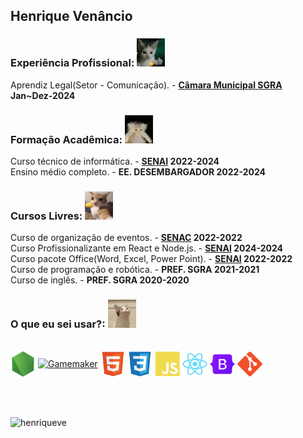 ## **Henrique Venâncio**

### **Experiência Profissional:** <img src="./images/c876005a1d7f489f8bd466572c828f0f.jpg" width="45px" height="45px">

Aprendiz Legal(Setor - Comunicação). - **<a href="https://www.camarasaogoncalo.mg.gov.br/">Câmara Municipal SGRA<a/> Jan~Dez-2024**

### **Formação Acadêmica:** <img src="./images/b3ce54b986ccc5d12a438373cacd9688.jpg" width="45px" height="45px">

Curso técnico de informática. - **<a href="https://www.fiemg.com.br/senai/">SENAI<a/> 2022-2024**  
Ensino médio completo. - **EE. DESEMBARGADOR 2022-2024**

                
### **Cursos Livres:**  <img src="./images/o murro(JPG).jpg" width="45px" height="45px">

Curso de organização de eventos. - **<a href="https://mg.senac.br/Paginas/default.aspx">SENAC<a/> 2022-2022**<br/>
Curso Profissionalizante em React e Node.js. - **<a href="https://www.fiemg.com.br/senai/">SENAI<a/> 2024-2024** <br/>
Curso pacote Office(Word, Excel, Power Point). - **<a href="https://www.fiemg.com.br/senai/">SENAI<a/> 2022-2022**  <br/>
Curso de programação e robótica. - **PREF. SGRA 2021-2021**  
Curso de inglês. - **PREF. SGRA 2020-2020**   
           
### **O que eu sei usar?:**  <img src="./images/big-mouth-cat.gif" width="45px" height="45px">
<br>
<div style="display: inline_block">
  <a href="https://nodejs.org/"><img align="center" alt="Node.js" height="40" width="40" src="https://raw.githubusercontent.com/devicons/devicon/master/icons/nodejs/nodejs-original.svg"><a/>
<a href="https://gamemaker.io/"><img align="center" alt="Gamemaker" height="40" width="40" src="https://coal.gamemaker.io/sites/5d75794b3c84c70006700381/theme/images/svg/logomark.svg?1653389763"></a>   
<a> <img align="center" alt="HTML" height="40" width="40" src="https://raw.githubusercontent.com/devicons/devicon/master/icons/html5/html5-original.svg"></a>
<a><img align="center" alt="CSS" height="40" width="40" src="https://raw.githubusercontent.com/devicons/devicon/master/icons/css3/css3-original.svg"></a>
<a><img align="center" alt="JavaScript" height="40" width="40" src="https://raw.githubusercontent.com/devicons/devicon/master/icons/javascript/javascript-plain.svg"></a>
<a href="https://react.dev/"><img align="center" alt="React" height="40" width="40" src="https://raw.githubusercontent.com/devicons/devicon/master/icons/react/react-original.svg"></a>
<a href="https://getbootstrap.com/"> <img align="center" alt="Bootstrap" height="40" width="40" src="https://raw.githubusercontent.com/devicons/devicon/master/icons/bootstrap/bootstrap-original.svg"></a>
<a href="https://git-scm.com/"> <img align="center" alt="Git" height="40" width="40" src="https://raw.githubusercontent.com/devicons/devicon/master/icons/git/git-original.svg"></a>
</div>
<br>
<br>
<br>


<p align="left">
</p>

<p><img align="left" src="https://github-readme-stats.vercel.app/api/top-langs?username=henriqueve&show_icons=true&locale=en&layout=compact&theme=dark" alt="henriqueve" /></p>



            
